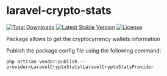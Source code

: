 # laravel-crypto-stats

[![Total Downloads](https://poser.pugx.org/pashaster12/laravel-crypto-stats/downloads.svg)](https://packagist.org/packages/pashaster12/laravel-crypto-stats)
[![Latest Stable Version](http://img.shields.io/packagist/v/pashaster12/laravel-crypto-stats.svg)](https://packagist.org/packages/pashaster12/laravel-crypto-stats)
[![License](https://poser.pugx.org/pashaster12/laravel-crypto-stats/license.svg)](https://packagist.org/packages/pashaster12/laravel-crypto-stats)

Package allows to get the cryptocyrrency wallets information

Publish the package config file using the following command:

```
php artisan vendor:publish --provider=LaravelCryptoStats\LaravelCryptoStatsProvider
```
